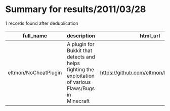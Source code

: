 
# Summary for results/2011/03/28
    
1 records found after deduplication

| full_name | description | html_url | matched_list | matched_count | pushed_at | size | stargazers_count | language | forks_count |
|----------------------|---------------------------------------------------------------------------------------------------------|-----------------------------------------|----------------|-----------------|---------------------------|--------|--------------------|------------|---------------|
| eltmon/NoCheatPlugin | A plugin for Bukkit that detects and helps fighting the exploitation of various Flaws/Bugs in Minecraft | https://github.com/eltmon/NoCheatPlugin | ['exploit'] | 1 | 2011-03-28 13:38:56+00:00 | 1149 | 2 | Java | 20 |
